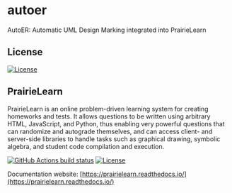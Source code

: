 # autoer
AutoER: Automatic UML Design Marking integrated into PrairieLearn

## License
[![License](https://img.shields.io/badge/License-BSD%203--Clause-blue.svg)](https://opensource.org/licenses/BSD-3-Clause)

## PrairieLearn

PrairieLearn is an online problem-driven learning system for creating homeworks and tests. It allows questions to be written using arbitrary HTML, JavaScript, and Python, thus enabling very powerful questions that can randomize and autograde themselves, and can access client- and server-side libraries to handle tasks such as graphical drawing, symbolic algebra, and student code compilation and execution.

[![GitHub Actions build status](https://github.com/PrairieLearn/PrairieLearn/actions/workflows/main.yml/badge.svg)](https://github.com/PrairieLearn/PrairieLearn/actions/workflows/main.yml) [![License](https://img.shields.io/github/license/PrairieLearn/PrairieLearn.svg)](https://github.com/PrairieLearn/PrairieLearn/blob/master/LICENSE)

Documentation website: [https://prairielearn.readthedocs.io/](https://prairielearn.readthedocs.io/)

